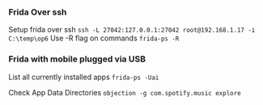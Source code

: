 ### Frida Over ssh
Setup frida over ssh
`ssh -L 27042:127.0.0.1:27042 root@192.168.1.17 -i C:\temp\op6`
Use -R flag on commands
`frida-ps -R`

### Frida with mobile plugged via USB
List all currently installed apps 
`frida-ps -Uai`

Check App Data Directories
`objection -g com.spotify.music explore`